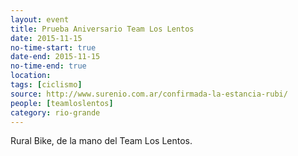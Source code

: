 ```yaml
---
layout: event 
title: Prueba Aniversario Team Los Lentos
date: 2015-11-15
no-time-start: true
date-end: 2015-11-15
no-time-end: true
location: 
tags: [ciclismo]
source: http://www.surenio.com.ar/confirmada-la-estancia-rubi/
people: [teamloslentos]
category: rio-grande
---
```


Rural Bike, de la mano del Team Los Lentos. 
